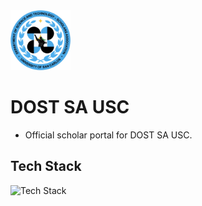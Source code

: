 <img src="./public/logo.png" alt="logo" width="96">

# DOST SA USC

- Official scholar portal for DOST SA USC.

## Tech Stack

![Tech Stack](https://skills-icons.vercel.app/api/icons?i=nextjs,ts,tailwind,shadcnui,lucide,supabase,betterauth,drizzle)
